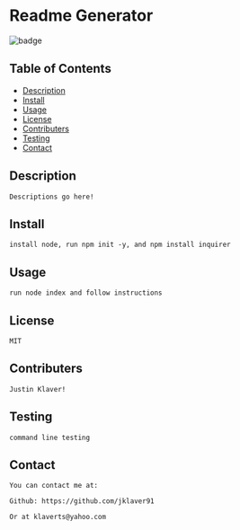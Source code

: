 
# Readme Generator

![badge](https://img.shields.io/badge/license-MIT-brightgreen)<br />

## Table of Contents

- [Description](#description)
- [Install](#install)
- [Usage](#usage)
- [License](#license)
- [Contributers](#contributers)
- [Testing](#testing)
- [Contact](#contact)

## Description
    Descriptions go here!

## Install
    install node, run npm init -y, and npm install inquirer

## Usage
    run node index and follow instructions

## License
    MIT

## Contributers
    Justin Klaver!

## Testing
    command line testing 

## Contact
    
    You can contact me at:
    
    Github: https://github.com/jklaver91
    
    Or at klaverts@yahoo.com
    